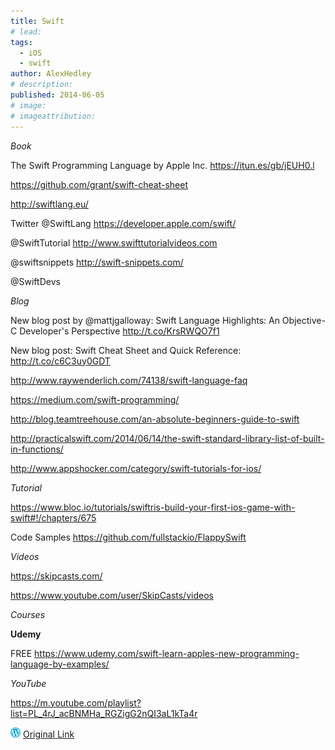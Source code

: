 ```yaml
---
title: Swift
# lead:
tags:
  - iOS
  - swift
author: AlexHedley
# description:
published: 2014-06-05
# image:
# imageattribution:
---
```


_Book_

The Swift Programming Language by Apple Inc. https://itun.es/gb/jEUH0.l

https://github.com/grant/swift-cheat-sheet

http://swiftlang.eu/

Twitter @SwiftLang https://developer.apple.com/swift/

@SwiftTutorial http://www.swifttutorialvideos.com

@swiftsnippets http://swift-snippets.com/

@SwiftDevs

_Blog_

New blog post by @mattjgalloway: Swift Language Highlights: An Objective-C Developer's Perspective http://t.co/KrsRWQO7f1

New blog post: Swift Cheat Sheet and Quick Reference: http://t.co/c6C3uy0GDT

http://www.raywenderlich.com/74138/swift-language-faq

https://medium.com/swift-programming/

http://blog.teamtreehouse.com/an-absolute-beginners-guide-to-swift

http://practicalswift.com/2014/06/14/the-swift-standard-library-list-of-built-in-functions/

http://www.appshocker.com/category/swift-tutorials-for-ios/

_Tutorial_

https://www.bloc.io/tutorials/swiftris-build-your-first-ios-game-with-swift#!/chapters/675

Code Samples https://github.com/fullstackio/FlappySwift

_Videos_

https://skipcasts.com/

https://www.youtube.com/user/SkipCasts/videos

_Courses_

**Udemy**

FREE https://www.udemy.com/swift-learn-apples-new-programming-language-by-examples/

_YouTube_

https://m.youtube.com/playlist?list=PL_4rJ_acBNMHa_RGZigG2nQI3aL1kTa4r

![Wordpress](../images/wordpress.png "Wordpress") [Original Link](https://alexhedley.wordpress.com/2014/06/05/swift/)
